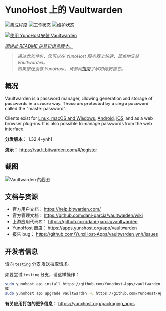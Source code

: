 <!--
注意：此 README 由 <https://github.com/YunoHost/apps/tree/master/tools/readme_generator> 自动生成
请勿手动编辑。
-->

# YunoHost 上的 Vaultwarden

[![集成程度](https://dash.yunohost.org/integration/vaultwarden.svg)](https://ci-apps.yunohost.org/ci/apps/vaultwarden/) ![工作状态](https://ci-apps.yunohost.org/ci/badges/vaultwarden.status.svg) ![维护状态](https://ci-apps.yunohost.org/ci/badges/vaultwarden.maintain.svg)

[![使用 YunoHost 安装 Vaultwarden](https://install-app.yunohost.org/install-with-yunohost.svg)](https://install-app.yunohost.org/?app=vaultwarden)

*[阅读此 README 的其它语言版本。](./ALL_README.md)*

> *通过此软件包，您可以在 YunoHost 服务器上快速、简单地安装 Vaultwarden。*  
> *如果您还没有 YunoHost，请参阅[指南](https://yunohost.org/install)了解如何安装它。*

## 概况

Vaultwarden is a password manager, allowing generation and storage of passwords in a secure way. These are protected by a single password called the "master password".

Clients exist for [Linux, macOS and Windows](https://bitwarden.com/#download), [Android](https://play.google.com/store/apps/details?id=com.x8bit.bitwarden), [iOS](https://itunes.apple.com/app/bitwarden-free-password-manager/id1137397744?mt=8), and as a web browser plug-ins. It is also possible to manage passwords from the web interface.


**分发版本：** 1.32.4~ynh1

**演示：** <https://vault.bitwarden.com/#/register>

## 截图

![Vaultwarden 的截图](./doc/screenshots/screenshot1.png)

## 文档与资源

- 官方用户文档： <https://help.bitwarden.com/>
- 官方管理文档： <https://github.com/dani-garcia/vaultwarden/wiki>
- 上游应用代码库： <https://github.com/dani-garcia/vaultwarden>
- YunoHost 商店： <https://apps.yunohost.org/app/vaultwarden>
- 报告 bug： <https://github.com/YunoHost-Apps/vaultwarden_ynh/issues>

## 开发者信息

请向 [`testing` 分支](https://github.com/YunoHost-Apps/vaultwarden_ynh/tree/testing) 发送拉取请求。

如要尝试 `testing` 分支，请这样操作：

```bash
sudo yunohost app install https://github.com/YunoHost-Apps/vaultwarden_ynh/tree/testing --debug
或
sudo yunohost app upgrade vaultwarden -u https://github.com/YunoHost-Apps/vaultwarden_ynh/tree/testing --debug
```

**有关应用打包的更多信息：** <https://yunohost.org/packaging_apps>
